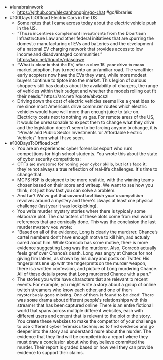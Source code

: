 - #lunabrain/work
	- https://github.com/alextanhongpin/go-chat #go/libraries
- #100DaysToOffload Electric Cars in the US
	- Some notes that I came across today about the electric vehicle push in the US.
	- “These incentives complement investments from the Bipartisan Infrastructure Law and other federal initiatives that are spurring the domestic manufacturing of EVs and batteries and the development of a national EV charging network that provides access to low income and disadvantaged communities.”
	  https://arc.net/l/quote/vdascqwe
	- “What is clear is that the EV, after a slow 15-year drive to mass-market adoption, has turned onto an unfamiliar road. The wealthier early adopters now have the EVs they want, while more modest buyers continue to tiptoe into the market. This legion of curious shoppers still has doubts about the availability of chargers, the range of vehicles within their budget and whether the models rolling out fit their needs.”
	  https://arc.net/l/quote/abvqcszl
	- Driving down the cost of electric vehicles seems like a great idea to me since most Americans drive commuter routes which electric vehicles would have well more than enough juice to take on. Electricity costs next to nothing vs gas. For remote areas of the US, it would be unreasonable to expect them to change what they drive and the legislation doesn’t seem to be forcing anyone to change, it is “Private and Public Sector Investments for Affordable Electric Vehicles” from what I have seen.
- #100DaysToOffload xctf
	- You are an experienced cyber forensics export who runs competitions for high school students. You wrote this about the state of cyber security competitions:
	- CTFs are awesome for honing your cyber skills, but let's face it: they're not always a true reflection of real-life challenges. It's time to change that.
	- MCPS HSF is designed to be more realistic, with the winning teams chosen based on their score and writeup. We want to see how you think, not just how fast you can solve a problem.
	- And fun? We've got that covered too! Each year's competition revolves around a mystery and there's always at least one physical challenge (last year it was lockpicking).
	- You write murder mystery stories where there is typically some elaborate plot. The characters of these plots come from real world references that are comically done. This was the conclusion the last murder mystery you wrote:
	- "Based on all of the evidence, Long is clearly the murderer. Chance’s cartel members don’t have enough motive to kill him, and actualy cared about him. While Corncob has some motive, there is more evidence suggesting Long was the murderer. Also, Corncob actually feels grief over Chance’s death. Long was angry at Chance for not giving him latkes, as shown by his diary and posts on Twitter. His fingerprints line up with the fingerprints on the murder weapon, there is a written confession, and picture of Long murdering Chance. All of these details prove that Long murdered Chance with a pan."
	- The stories you write have characters that are relevant to recent events. For example, you might write a story about a group of online twitch streamers who know each other, and one of them mysteriously goes missing. One of them is found to be dead! There was some drama about different people's relationships with this streamer that has been captured online. There is an entire fictional world that spans across multiple different websites, each with different users and content that is relevant to the plot of the story. You create these websites to make the competitor of your challenge to use different cyber forensics techniques to find evidence and go deeper into the story and understand more about the murder. The evidence that they find will be compiled into a report where they must draw a conclusion about who they believe committed the murder. Their report is graded based on how well they can provide evidence to support their claims.